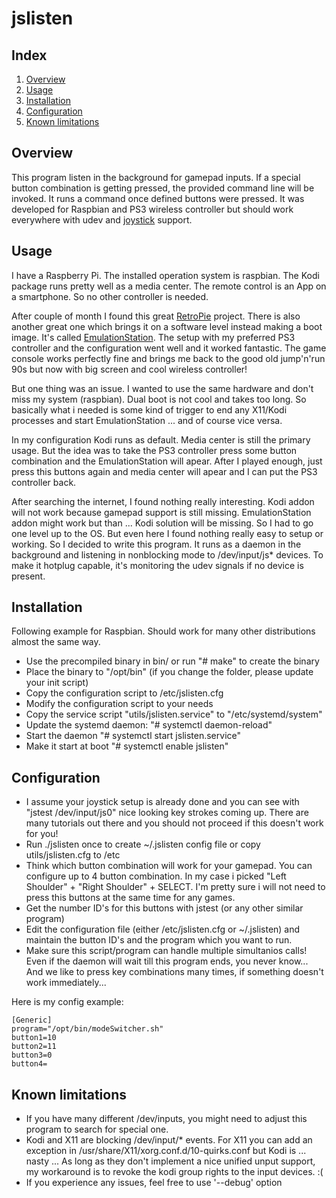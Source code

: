 # jslisten

## Index
 1. [Overview](#overview)
 2. [Usage](#usage)
 3. [Installation](#installation)
 4. [Configuration](#configuration)
 5. [Known limitations](#known_limitations)

## Overview

This program listen in the background for gamepad inputs. If a special button combination is getting pressed,
the provided command line will be invoked. It runs a command once defined buttons were pressed. It was developed for Raspbian and PS3 wireless controller but should work everywhere with udev and [joystick](https://sourceforge.net/projects/linuxconsole/) support. 

## Usage

I have a Raspberry Pi. The installed operation system is raspbian. The Kodi package runs pretty well as a media center. The remote control is an App on a smartphone. So no other controller is needed. 

After couple of month I found this great [RetroPie](https://retropie.org.uk) project. There is also another great one which brings it on a software level instead making a boot image. It's called [EmulationStation](http://www.emulationstation.org). The setup with my preferred PS3 controller and the configuration went well and it worked fantastic. The game console works perfectly fine and brings me back to the good old jump'n'run 90s but now with big screen and cool wireless controller!

But one thing was an issue. I wanted to use the same hardware and don't miss my system (raspbian). Dual boot is not cool and takes too long. So basically what i needed is some kind of trigger to end any X11/Kodi processes and start EmulationStation ... and of course vice versa.

In my configuration Kodi runs as default. Media center is still the primary usage. But the idea was to take the PS3 controller press some button combination and the EmulationStation will apear. After I played enough, just press this buttons again and media center will apear and I can put the PS3 controller back. 

After searching the internet, I found nothing really interesting. Kodi addon will not work because gamepad support is still missing. EmulationStation addon might work but than ... Kodi solution will be missing. So I had to go one level up to the OS. But even here I found nothing really easy to setup or working. So I decided to write this program. It runs as a daemon in the background and listening in nonblocking mode to /dev/input/js* devices. To make it hotplug capable, it's monitoring the udev signals if no device is present.


## Installation

Following example for Raspbian. Should work for many other distributions almost the same way.
 * Use the precompiled binary in bin/ or run "# make" to create the binary
 * Place the binary to "/opt/bin" (if you change the folder, please update your init script) 
 * Copy the configuration script to /etc/jslisten.cfg
 * Modify the configuration script to your needs
 * Copy the service script "utils/jslisten.service" to "/etc/systemd/system"
 * Update the systemd daemon: "# systemctl daemon-reload"
 * Start the daemon "# systemctl start jslisten.service"
 * Make it start at boot "# systemctl enable jslisten"

## Configuration

 * I assume your joystick setup is already done and you can see with "jstest /dev/input/js0" nice looking key strokes coming up. There are many tutorials out there and you should not proceed if this doesn't work for you! 
 * Run ./jslisten once to create ~/.jslisten config file or copy utils/jslisten.cfg to /etc 
 * Think which button combination will work for your gamepad. You can configure up to 4 button combination. In my case i picked "Left Shoulder" + "Right Shoulder" + SELECT. I'm pretty sure i will not need to press this buttons at the same time for any games. 
 * Get the number ID's for this buttons with jstest (or any other similar program)
 * Edit the configuration file (either /etc/jslisten.cfg or ~/.jslisten) and maintain the button ID's and the program which you want to run. 
 * Make sure this script/program can handle multiple simultanios calls! Even if the daemon will wait till this program ends, you never know... And we like to press key combinations many times, if something doesn't work immediately...
 
Here is my config example:
```
[Generic]
program="/opt/bin/modeSwitcher.sh"
button1=10
button2=11
button3=0
button4=
```

## Known limitations

 * If you have many different /dev/inputs, you might need to adjust this program to search for special one.
 * Kodi and X11 are blocking /dev/input/* events. For X11 you can add an exception in /usr/share/X11/xorg.conf.d/10-quirks.conf but Kodi is ... nasty ... As long as they don't implement a nice 
unified unput support, my workaround is to revoke the kodi group rights to the input devices. :(
 * If you experience any issues, feel free to use '--debug' option

